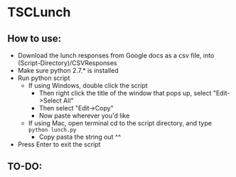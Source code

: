 TSCLunch
========
How to use:
------
* Download the lunch responses from Google docs as a csv file, into (Script-Directory)/CSVResponses
* Make sure python 2.7.* is installed
* Run python script 
  * If using Windows, double click the script
    * Then right click the title of the window that pops up, select "Edit->Select All"
    * Then select "Edit->Copy"
    * Now paste wherever you'd like
  * If using Mac, open terminal cd to the script directory, and type `python lunch.py`
    * Copy pasta the string out ^^
* Press Enter to exit the script

TO-DO:
------

